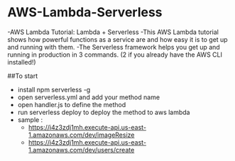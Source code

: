 # AWS-Lambda-Serverless
-AWS Lambda Tutorial: Lambda + Serverless
-This AWS Lambda tutorial shows how powerful functions as a 
service are and how easy it is to get up and running with them. 
-The Serverless framework helps you get up and running in production in 3 commands.
(2 if you already have the AWS CLI installed!)

##To start
- install npm serverless -g
- open serverless.yml and add your method name 
- open handler.js to define the method
- run serverless deploy to deploy the method to aws lambda 
- sample :
  - https://i4z3zdj1mh.execute-api.us-east-1.amazonaws.com/dev/imageResize
   -  https://i4z3zdj1mh.execute-api.us-east-1.amazonaws.com/dev/users/create

